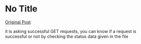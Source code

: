 # No Title

[Original Post](https://discourse.onlinedegree.iitm.ac.in/t/166576/82)

<p>it is asking successful GET requests, you can know if a request is successful or not by checking the status data given in the file</p>
